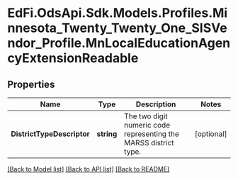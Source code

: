 # EdFi.OdsApi.Sdk.Models.Profiles.Minnesota_Twenty_Twenty_One_SISVendor_Profile.MnLocalEducationAgencyExtensionReadable
## Properties

Name | Type | Description | Notes
------------ | ------------- | ------------- | -------------
**DistrictTypeDescriptor** | **string** | The two digit numeric code representing the MARSS district type. | [optional] 

[[Back to Model list]](../README.md#documentation-for-models) [[Back to API list]](../README.md#documentation-for-api-endpoints) [[Back to README]](../README.md)

